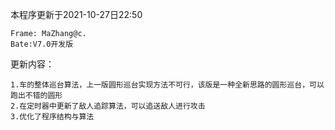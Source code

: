 本程序更新于2021-10-27日22:50

    Frame: MaZhang@c.
    Bate:V7.0开发版
    
更新内容：

    1.车的整体巡台算法，上一版圆形巡台实现方法不可行，该版是一种全新思路的圆形巡台，可以跑出不错的圆形
    2.在定时器中更新了敌人追踪算法，可以追送敌人进行攻击
    3.优化了程序结构与算法